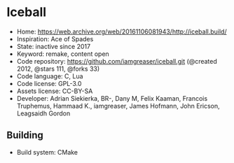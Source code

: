 # Iceball

- Home: https://web.archive.org/web/20161106081943/http://iceball.build/
- Inspiration: Ace of Spades
- State: inactive since 2017
- Keyword: remake, content open
- Code repository: https://github.com/iamgreaser/iceball.git (@created 2012, @stars 111, @forks 33)
- Code language: C, Lua
- Code license: GPL-3.0
- Assets license: CC-BY-SA
- Developer: Adrian Siekierka, BR-, Dany M, Felix Kaaman, Francois Truphemus, Hammaad K., iamgreaser, James Hofmann, John Ericson, Leagsaidh Gordon

## Building

- Build system: CMake
